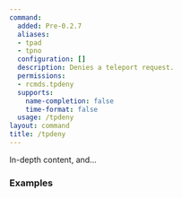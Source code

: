 ```yaml
---
command:
  added: Pre-0.2.7
  aliases:
  - tpad
  - tpno
  configuration: []
  description: Denies a teleport request.
  permissions:
  - rcmds.tpdeny
  supports:
    name-completion: false
    time-format: false
  usage: /tpdeny
layout: command
title: /tpdeny
---
```


In-depth content, and...

### Examples



